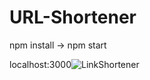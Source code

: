 # URL-Shortener

npm install -> npm start

localhost:3000![LinkShortener](https://user-images.githubusercontent.com/23632305/190874546-f4f3d65f-d1e6-47cb-8a76-22f98e9cba73.gif)
